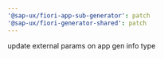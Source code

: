 ```yaml
---
'@sap-ux/fiori-app-sub-generator': patch
'@sap-ux/fiori-generator-shared': patch
---
```


update external params on app gen info type
